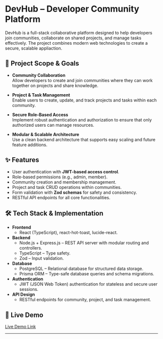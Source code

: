 # DevHub – Developer Community Platform

DevHub is a full-stack collaborative platform designed to help developers join communities, collaborate on shared projects, and manage tasks effectively. The project combines modern web technologies to create a secure, scalable appliaction.

## 🌟 Project Scope & Goals

- **Community Collaboration**  
  Allow developers to create and join communities where they can work together on projects and share knowledge.

- **Project & Task Management**  
  Enable users to create, update, and track projects and tasks within each community.

- **Secure Role-Based Access**  
  Implement robust authentication and authorization to ensure that only authorized users can manage resources.

- **Modular & Scalable Architecture**  
  Use a clean backend architecture that supports easy scaling and future feature additions.

## ✨ Features

- User authentication with **JWT-based access control**.
- Role-based permissions (e.g., admin, member).
- Community creation and membership management.
- Project and task CRUD operations within communities.
- Form validation with **Zod schemas** for safety and consistency.
- RESTful API endpoints for all core functionalities.

## 🛠️ Tech Stack & Implementation

- **Frontend**
  - React (TypeScript), react-hot-toast, lucide-react.
- **Backend**
  - Node.js + Express.js – REST API server with modular routing and controllers.
  - TypeScript – Type safety.
  - Zod – Input validation.
- **Database**
  - PostgreSQL – Relational database for structured data storage.
  - Prisma ORM – Type-safe database queries and schema migrations.
- **Authentication**
  - JWT (JSON Web Token) authentication for stateless and secure user sessions.
- **API Design**
  - RESTful endpoints for community, project, and task management.


## 🚀 Live Demo

[Live Demo Link](https://developerhub-app.onrender.com)

---
